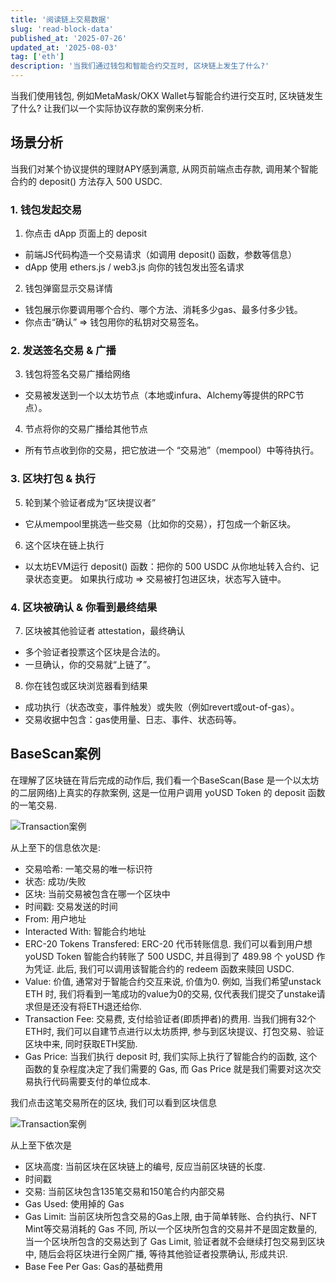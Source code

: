 ```yaml
---
title: '阅读链上交易数据'
slug: 'read-block-data'
published_at: '2025-07-26'
updated_at: '2025-08-03'
tag: ['eth']
description: '当我们通过钱包和智能合约交互时, 区块链上发生了什么?'
---
```


当我们使用钱包, 例如MetaMask/OKX Wallet与智能合约进行交互时, 区块链发生了什么? 让我们以一个实际协议存款的案例来分析.

## 场景分析
当我们对某个协议提供的理财APY感到满意, 从网页前端点击存款, 调用某个智能合约的 deposit() 方法存入 500 USDC.

### 1. 钱包发起交易
1. 你点击 dApp 页面上的 deposit
- 前端JS代码构造一个交易请求（如调用 deposit() 函数，参数等信息）
- dApp 使用 ethers.js / web3.js 向你的钱包发出签名请求

2. 钱包弹窗显示交易详情
- 钱包展示你要调用哪个合约、哪个方法、消耗多少gas、最多付多少钱。
- 你点击“确认” ⇒ 钱包用你的私钥对交易签名。

### 2. 发送签名交易 & 广播

3. 钱包将签名交易广播给网络
- 交易被发送到一个以太坊节点（本地或infura、Alchemy等提供的RPC节点）。
4. 节点将你的交易广播给其他节点
- 所有节点收到你的交易，把它放进一个 “交易池”（mempool）中等待执行。

### 3. 区块打包 & 执行
5. 轮到某个验证者成为“区块提议者”
- 它从mempool里挑选一些交易（比如你的交易），打包成一个新区块。

6. 这个区块在链上执行
- 以太坊EVM运行 deposit() 函数：把你的 500 USDC 从你地址转入合约、记录状态变更。
如果执行成功 ⇒ 交易被打包进区块，状态写入链中。

### 4. 区块被确认 & 你看到最终结果
7. 区块被其他验证者 attestation，最终确认

- 多个验证者投票这个区块是合法的。
- 一旦确认，你的交易就“上链了”。

8. 你在钱包或区块浏览器看到结果

- 成功执行（状态改变，事件触发）或失败（例如revert或out-of-gas）。
- 交易收据中包含：gas使用量、日志、事件、状态码等。

## BaseScan案例
在理解了区块链在背后完成的动作后, 我们看一个BaseScan(Base 是一个以太坊的二层网络)上真实的存款案例, 这是一位用户调用 yoUSD Token 的 deposit 函数的一笔交易.

![Transaction案例](https://6n9ck0v3cffymhqw.public.blob.vercel-storage.com/read-block-data/transaction.png)

从上至下的信息依次是:
- 交易哈希: 一笔交易的唯一标识符
- 状态: 成功/失败
- 区块: 当前交易被包含在哪一个区块中
- 时间戳: 交易发送的时间
- From: 用户地址
- Interacted With: 智能合约地址
- ERC-20 Tokens Transfered: ERC-20 代币转账信息. 我们可以看到用户想 yoUSD Token 智能合约转账了 500 USDC, 并且得到了 489.98 个 yoUSD 作为凭证. 此后, 我们可以调用该智能合约的 redeem 函数来赎回 USDC. 
- Value: 价值, 通常对于智能合约交互来说, 价值为0. 例如, 当我们希望unstack ETH 时, 我们将看到一笔成功的value为0的交易, 仅代表我们提交了unstake请求但是还没有将ETH退还给你.
- Transaction Fee: 交易费, 支付给验证者(即质押者)的费用. 当我们拥有32个ETH时, 我们可以自建节点进行以太坊质押, 参与到区块提议、打包交易、验证区块中来, 同时获取ETH奖励.
- Gas Price: 当我们执行 deposit 时, 我们实际上执行了智能合约的函数, 这个函数的复杂程度决定了我们需要的 Gas, 而 Gas Price 就是我们需要对这次交易执行代码需要支付的单位成本.

我们点击这笔交易所在的区块, 我们可以看到区块信息

![Transaction案例](https://6n9ck0v3cffymhqw.public.blob.vercel-storage.com/read-block-data/block.png)

从上至下依次是

- 区块高度: 当前区块在区块链上的编号, 反应当前区块链的长度.
- 时间戳
- 交易: 当前区块包含135笔交易和150笔合约内部交易
- Gas Used: 使用掉的 Gas
- Gas Limit: 当前区块所包含交易的Gas上限, 由于简单转账、合约执行、NFT Mint等交易消耗的 Gas 不同, 所以一个区块所包含的交易并不是固定数量的, 当一个区块所包含的交易达到了 Gas Limit, 验证者就不会继续打包交易到区块中, 随后会将区块进行全网广播, 等待其他验证者投票确认, 形成共识.
- Base Fee Per Gas: Gas的基础费用